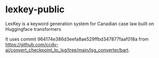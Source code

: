 # lexkey-public
LexKey is a keyword generation system for Canadian case law built on Huggingface transformers

It uses commit 964174e386d3eefa8ae529ffbd347877faaf018a from https://github.com/ccdv-ai/convert_checkpoint_to_lsg/tree/main/lsg_converter/bart.

